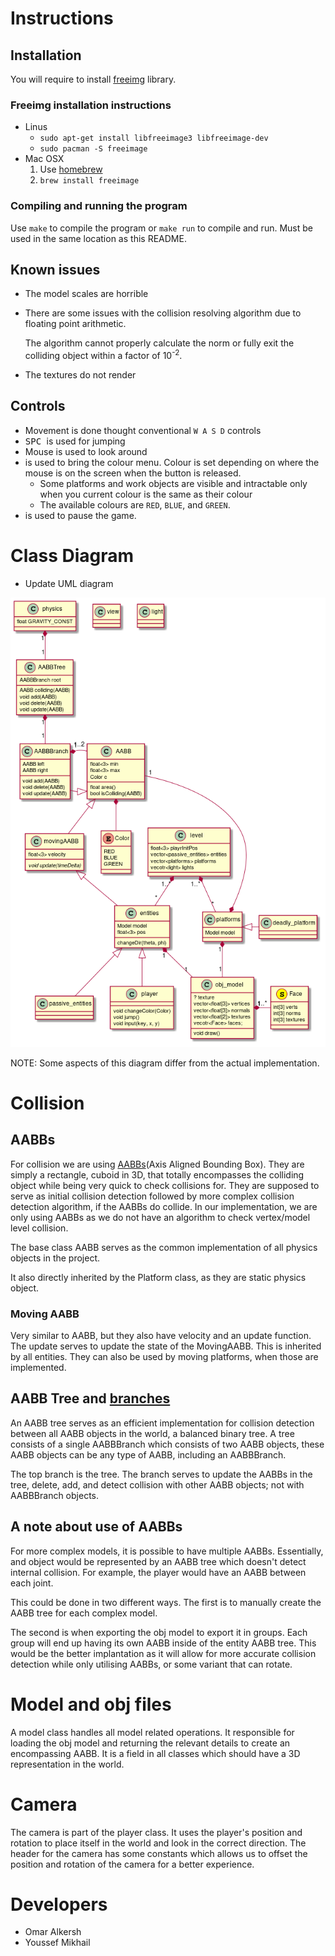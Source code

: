 # Instructions


## Installation

You will require to install [freeimg](https://freeimage.sourceforge.io/) library.


### Freeimg installation instructions

-   Linus
    -   `sudo apt-get install libfreeimage3 libfreeimage-dev`
    -   `sudo pacman -S freeimage`
-   Mac OSX
    1.  Use [homebrew](https://www.digitalocean.com/community/tutorials/how-to-install-and-use-homebrew-on-macos)
    2.  `brew install freeimage`


### Compiling and running the program

Use `make` to compile the program or `make run` to compile and run. Must be used in the same location as this README.


## Known issues

-   The model scales are horrible
-   There are some issues with the collision resolving algorithm due to floating point arithmetic.

    The algorithm cannot properly calculate the norm or fully exit the colliding object within a factor of 10<sup>-2</sup>.

-   The textures do not render


## Controls

-   Movement is done thought conventional `W A S D` controls
-   <kbd> SPC </kbd> is used for jumping
-   Mouse is used to look around
-   <kbd> <down-mouse-1> </kbd> is used to bring the colour menu. Colour is set depending on where the mouse is on the screen when the button is released.
    -   Some platforms and work objects are visible and intractable only when you current colour is the same as their colour
    -   The available colours are `RED`, `BLUE`, and `GREEN`.
-   <kbd> <escape> </kbd> is used to pause the game.


# Class Diagram

-   Update UML diagram

![img](uml/classes.png)

NOTE: Some aspects of this diagram differ from the actual implementation.


# Collision


## AABBs

For collision we are using [AABBs](https://developer.mozilla.org/en-US/docs/Games/Techniques/3D_collision_detection)(Axis Aligned Bounding Box). They are simply a rectangle, cuboid in 3D, that totally encompasses the colliding object while being very quick to check collisions for. They are supposed to serve as initial collision detection followed by more complex collision detection algorithm, if the AABBs do collide. In our implementation, we are only using AABBs as we do not have an algorithm to check vertex/model level collision.

The base class AABB serves as the common implementation of all physics objects in the project.

It also directly inherited by the Platform class, as they are static physics object.


### Moving AABB

Very similar to AABB, but they also have velocity and an update function. The update serves to update the state of the MovingAABB. This is inherited by all entities. They can also be used by moving platforms, when those are implemented.


## AABB Tree and [branches](https://www.azurefromthetrenches.com/introductory-guide-to-aabb-tree-collision-detection/)

An AABB tree serves as an efficient implementation for collision detection between all AABB objects in the world, a balanced binary tree. A tree consists of a single AABBBranch which consists of two AABB objects, these AABB objects can be any type of AABB, including an AABBBranch.

The top branch is the tree. The branch serves to update the AABBs in the tree, delete, add, and detect collision with other AABB objects; not with AABBBranch objects.


## A note about use of AABBs

For more complex models, it is possible to have multiple AABBs. Essentially, and object would be represented by an AABB tree which doesn't detect internal collision. For example, the player would have an AABB between each joint.

This could be done in two different ways. The first is to manually create the AABB tree for each complex model.

The second is when exporting the obj model to export it in groups. Each group will end up having its own AABB inside of the entity AABB tree. This would be the better implantation as it will allow for more accurate collision detection while only utilising AABBs, or some variant that can rotate.


# Model and obj files

A model class handles all model related operations. It responsible for loading the obj model and returning the relevant details to create an encompassing AABB. It is a field in all classes which should have a 3D representation in the world.


# Camera

The camera is part of the player class. It uses the player's position and rotation to place itself in the world and look in the correct direction. The header for the camera has some constants which allows us to offset the position and rotation of the camera for a better experience.


# Developers

-   Omar Alkersh
-   Youssef Mikhail
